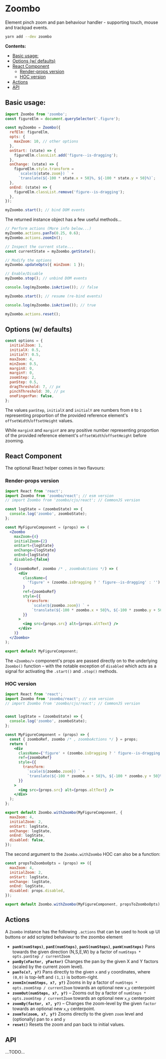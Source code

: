 # Zoombo

Element pinch zoom and pan behaviour handler - supporting touch, mouse and
trackpad events.

```sh
yarn add --dev zoombo
```

**Contents:**

- [Basic usage:](#basic-usage)
- [Options (w/ defaults)](#options-w-defaults)
- [React Component](#react-component)
  - [Render-props version](#render-props-version)
  - [HOC version](#hoc-version)
- [Actions](#actions)
- [API](#api)

## Basic usage:

```js
import Zoombo from 'zoombo';
const figureElm = document.querySelector('.figure');

const myZoombo = Zoombo({
  refElm: figureElm,
  opts: {
    maxZoom: 10, // other options
  },
  onStart: (state) => {
    figureElm.classList.add('figure--is-dragging');
  },
  onChange: (state) => {
    figureElm.style.transform =
      `scale(${state.zoom}) ` +
      `translate(${-100 * state.x + 50}%, ${-100 * state.y + 50}%)`;
  },
  onEnd: (state) => {
    figureElm.classList.remove('figure--is-dragging');
  },
});

myZoombo.start(); // bind DOM events
```

The returned instance object has a few useful methods...

```js
// Perform actions (More info below...)
myZoombo.actions.panTo(0.25, 0.6);
myZoombo.actions.zoomIn();

// Inspect the current state...
const currentState = myZoombo.getState();

// Modify the options
myZoombo.updateOpts({ minZoom: 1 });

// Enable/Disable
myZoombo.stop(); // unbind DOM events

console.log(myZoombo.isActive()); // false

myZoombo.start(); // resume (re-bind events)

console.log(myZoombo.isActive()); // true

myZoombo.actions.reset();
```

## Options (w/ defaults)

```js
const options = {
  initialZoom: 1,
  initialX: 0.5,
  initialY: 0.5,
  maxZoom: 4,
  minZoom: 0.5,
  marginX: 0,
  marginY: 0,
  zoomStep: 2,
  panStep: 0.5,
  dragThreshold: 7, // px
  pinchThreshold: 30, // px
  oneFingerPan: false,
};
```

The values `panStep`, `initialX` and `initialY` are numbers from `0` to `1`
representing proportion of the provided reference element's
`offsetWidth`/`offsetHeight` values.

While `marginX` and `marginY` are any positive number representing proportion
of the provided reference element's `offsetWidth`/`offsetHeight` before
zooming.

## React Component

The optional React helper comes in two flavours:

### Render-props version

```jsx
import React from 'react';
import Zoombo from 'zoombo/react'; // esm version
// import Zoombo from 'zoombo/cjs/react'; // CommonJS version

const logState = (zoomboState) => {
  console.log('zoombo', zoomboState);
};

const MyFigureComponent = (props) => (
  <Zoombo
    maxZoom={4}
    initialZoom={2}
    onStart={logState}
    onChange={logState}
    onEnd={logState}
    disabled={false}
  >
    {(zoomboRef, zoombo /* , zoomboActions */) => (
      <div
        className={
          'figure' + (zoombo.isDragging ? ' figure--is-dragging' : '')
        }
        ref={zoomboRef}
        style={{
          transform:
            `scale(${zoombo.zoom}) ` +
            `translate(${-100 * zoombo.x + 50}%, ${-100 * zoombo.y + 50}%)`,
        }}
      >
        <img src={props.src} alt={props.altText} />
      </div>
    )}
  </Zoombo>
);

export default MyFigureComponent;
```

The `<Zoombo/>` component's props are passed directly on to the underlying
`Zoombo()` function – with the notable exception of `disabled` which acts as a
signal for activating the `.start()` and `.stop()` methods.

### HOC version

```jsx
import React from 'react';
import Zoombo from 'zoombo/react'; // esm version
// import Zoombo from 'zoombo/cjs/react'; // CommonJS version


const logState = (zoomboState) => {
  console.log('zoombo', zoomboState);
};

const MyFigureComponent = (props) => {
  const { zoomboRef, zoombo /* , zoomboActions */ } = props;
  return (
    <div
      className={'figure' + (zoombo.isDragging ? ' figure--is-dragging' : '')}
      ref={zoomboRef}
      style={{
        transform:
          `scale(${zoombo.zoom}) ` +
          `translate(${-100 * zoombo.x + 50}%, ${-100 * zoombo.y + 50}%)`,
      }}
    >
      <img src={props.src} alt={props.altText} />
    </div>
  );
};

export default Zoombo.withZoombo(MyFigureComponent, {
  maxZoom: 4,
  initialZoom: 2,
  onStart: logState,
  onChange: logState,
  onEnd: logState,
  disabled: false,
});
```

The second argument to the `Zoombo.withZoombo` HOC can also be a function:

```js
const propsToZoomboOpts = (props) => ({
  maxZoom: 4,
  initialZoom: 2,
  onStart: logState,
  onChange: logState,
  onEnd: logState,
  disabled: props.disabled,
});

export default Zoombo.withZoombo(MyFigureComponent, propsToZoomboOpts);
```

## Actions

A `Zoombo` instance has the following `.actions` that can be used to hook up
UI buttons or add scripted behaviour to the zoombo element

- **`panN(numSteps)`**, **`panE(numSteps)`**, **`panS(numSteps)`**,
  **`panW(numSteps)`** Pans towards the given direction (N,S,E,W) by a factor
  of `numSteps * opts.panStep / currentZoom`
- **`panBy(xFactor, yFactor)`** Changes the pan by the given X and Y factors
  (scaled by the current zoom level).
- **`panTo(x?, y?)`** Pans directly to the given `x` and `y` coordinates,
  where `(0,0)` is top-left and `(1,1)` is bottom-right.
- **`zoomIn(numSteps, x?, y?)`** Zooms in by a factor of
  `numSteps * opts.zoomStep / currentZoom` towards an optional new `x`,`y`
  centerpoint
- **`zoomOut(numSteps, x?, y?)`** – Zooms out by a factor of
  `numSteps * opts.zoomStep / currentZoom` towards an optional new `x`,`y`
  centerpoint
- **`zoomBy(factor, x?, y?)`** – Changes the zoom-level by the given `factor`
  towards an optional new `x`,`y` centerpoint.
- **`zoomTo(zoom, x?, y?)`** Zooms directly to the given `zoom` level and
  (optionally) pan to `x` and `y`
- **`reset()`** Resets the zoom and pan back to initial values.

## API

...TODO...
